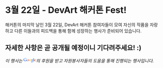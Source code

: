 # 3월 22일 - DevArt 해커톤 Fest!

해커톤의 마지막 날인 3월 22일, DevArt 해커톤 참여자들이 모여 자신의 작품을 자랑하고 다른 이들과의 피드백을 통해 함께 성장하는 행사가 준비되어 있습니다.

## 자세한 사항은 곧 공개될 예정이니 기다려주세요! :)

<p class="text-center">
  <em>이 행사는 <img src="images/google.png" style="height: 1em;" class="nothing">의 후원을 받고 자원봉사자들의 도움을 통해 진행되는 행사입니다.</em>
</p>
